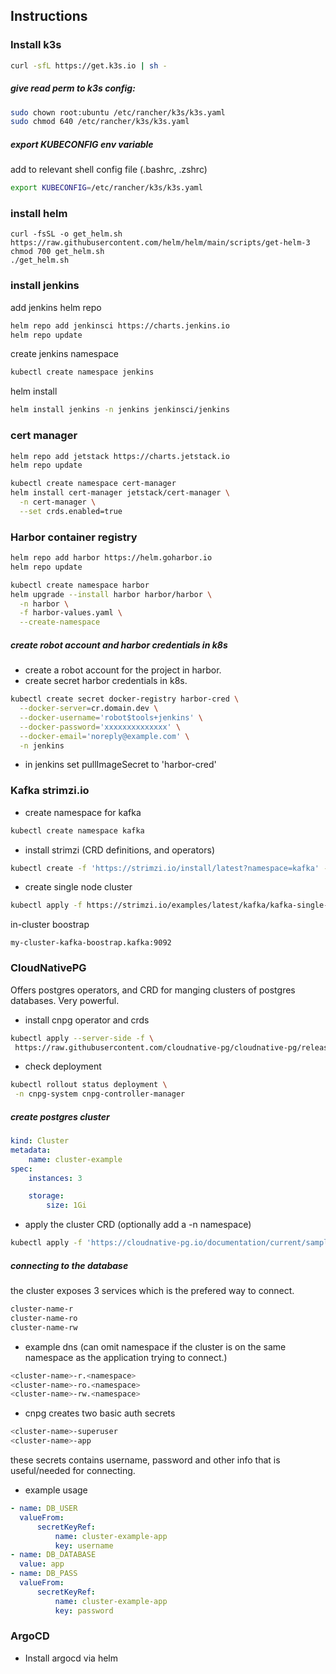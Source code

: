 ## Instructions

### Install k3s

```bash
curl -sfL https://get.k3s.io | sh -
```

##### give read perm to k3s config:

```bash
sudo chown root:ubuntu /etc/rancher/k3s/k3s.yaml
sudo chmod 640 /etc/rancher/k3s/k3s.yaml
```

##### export KUBECONFIG env variable

add to relevant shell config file (.bashrc, .zshrc)

```bash
export KUBECONFIG=/etc/rancher/k3s/k3s.yaml
```

### install helm

```
curl -fsSL -o get_helm.sh https://raw.githubusercontent.com/helm/helm/main/scripts/get-helm-3
chmod 700 get_helm.sh
./get_helm.sh
```

### install jenkins

add jenkins helm repo

```bash
helm repo add jenkinsci https://charts.jenkins.io
helm repo update
```

create jenkins namespace

```bash
kubectl create namespace jenkins
```

helm install

```bash
helm install jenkins -n jenkins jenkinsci/jenkins
```

### cert manager

```bash
helm repo add jetstack https://charts.jetstack.io
helm repo update

kubectl create namespace cert-manager
helm install cert-manager jetstack/cert-manager \
  -n cert-manager \
  --set crds.enabled=true
```

### Harbor container registry

```bash
helm repo add harbor https://helm.goharbor.io
helm repo update
```

```bash
kubectl create namespace harbor
helm upgrade --install harbor harbor/harbor \
  -n harbor \
  -f harbor-values.yaml \
  --create-namespace
```

##### create robot account and harbor credentials in k8s

-   create a robot account for the project in harbor.
-   create secret harbor credentials in k8s.

```bash
kubectl create secret docker-registry harbor-cred \
  --docker-server=cr.domain.dev \
  --docker-username='robot$tools+jenkins' \
  --docker-password='xxxxxxxxxxxxxx' \
  --docker-email='noreply@example.com' \
  -n jenkins
```

-   in jenkins set pullImageSecret to 'harbor-cred'

### Kafka strimzi.io

-   create namespace for kafka

```bash
kubectl create namespace kafka
```

-   install strimzi (CRD definitions, and operators)

```bash
kubectl create -f 'https://strimzi.io/install/latest?namespace=kafka' -n kafka

```

-   create single node cluster

```bash
kubectl apply -f https://strimzi.io/examples/latest/kafka/kafka-single-node.yaml -n kafka

```

in-cluster boostrap

```
my-cluster-kafka-boostrap.kafka:9092
```

### CloudNativePG

Offers postgres operators, and CRD for manging clusters of postgres databases.
Very powerful.

-   install cnpg operator and crds

```bash
kubectl apply --server-side -f \
 https://raw.githubusercontent.com/cloudnative-pg/cloudnative-pg/release-1.27/releases/cnpg-1.27.0.yaml
```

-   check deployment

```bash
kubectl rollout status deployment \
 -n cnpg-system cnpg-controller-manager
```

##### create postgres cluster

```yaml
kind: Cluster
metadata:
    name: cluster-example
spec:
    instances: 3

    storage:
        size: 1Gi
```

-   apply the cluster CRD (optionally add a -n namespace)

```bash
kubectl apply -f 'https://cloudnative-pg.io/documentation/current/samples/cluster-example.yaml'

```

##### connecting to the database

the cluster exposes 3 services
which is the prefered way to connect.

```bash
cluster-name-r
cluster-name-ro
cluster-name-rw
```

-   example dns (can omit namespace if the cluster is on the same namespace as the application trying to connect.)

```bash
<cluster-name>-r.<namespace>
<cluster-name>-ro.<namespace>
<cluster-name>-rw.<namespace>
```

-   cnpg creates two basic auth secrets

```bash
<cluster-name>-superuser
<cluster-name>-app
```

these secrets contains username, password and other info that is useful/needed for connecting.

-   example usage

```yaml
- name: DB_USER
  valueFrom:
      secretKeyRef:
          name: cluster-example-app
          key: username
- name: DB_DATABASE
  value: app
- name: DB_PASS
  valueFrom:
      secretKeyRef:
          name: cluster-example-app
          key: password
```

### ArgoCD

-   Install argocd via helm
